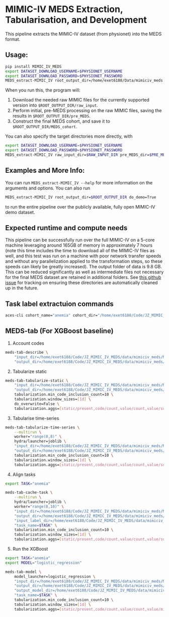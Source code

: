 # MIMIC-IV MEDS Extraction, Tabularisation, and Development

This pipeline extracts the MIMIC-IV dataset (from physionet) into the MEDS format.

## Usage:

```bash
pip install MIMIC_IV_MEDS
export DATASET_DOWNLOAD_USERNAME=$PHYSIONET_USERNAME
export DATASET_DOWNLOAD_PASSWORD=$PHYSIONET_PASSWORD
MEDS_extract-MIMIC_IV root_output_dir=/home/exet6188/Data/mimiciv_meds do_download=false
```

When you run this, the program will:

1. Download the needed raw MIMIC files for the currently supported version into
    `$ROOT_OUTPUT_DIR/raw_input`.
2. Perform initial, pre-MEDS processing on the raw MIMIC files, saving the results in
    `$ROOT_OUTPUT_DIR/pre_MEDS`.
3. Construct the final MEDS cohort, and save it to `$ROOT_OUTPUT_DIR/MEDS_cohort`.

You can also specify the target directories more directly, with

```bash
export DATASET_DOWNLOAD_USERNAME=$PHYSIONET_USERNAME
export DATASET_DOWNLOAD_PASSWORD=$PHYSIONET_PASSWORD
MEDS_extract-MIMIC_IV raw_input_dir=$RAW_INPUT_DIR pre_MEDS_dir=$PRE_MEDS_DIR MEDS_cohort_dir=$MEDS_COHORT_DIR
```

## Examples and More Info:

You can run `MEDS_extract-MIMIC_IV --help` for more information on the arguments and options. You can also run

```bash
MEDS_extract-MIMIC_IV root_output_dir=$ROOT_OUTPUT_DIR do_demo=True
```

to run the entire pipeline over the publicly available, fully open MIMIC-IV demo dataset.

## Expected runtime and compute needs

This pipeline can be successfully run over the full MIMIC-IV on a 5-core machine leveraging around 165GB of
memory in approximately 7 hours (note this time includes the time to download all of the MIMIC-IV files as
well, and this test was run on a machine with poor network transfer speeds and without any parallelization
applied to the transformation steps, so these speeds can likely be greatly increased). The output folder of
data is 9.8 GB. This can be reduced significantly as well as intermediate files not necessary for the final
MEDS dataset are retained in additional folders. See
[this github issue](https://github.com/mmcdermott/MEDS_transforms/issues/235) for tracking on ensuring these
directories are automatically cleaned up in the future.


## Task label extractuion commands
```bash
aces-cli cohort_name="anemia" cohort_dir="/home/exet6188/Code/JZ_MIMIC_IV_MEDS/data/mimiciv_meds" data.standard=meds data=sharded data.root="/home/exet6188/Code/JZ_MIMIC_IV_MEDS/data/mimiciv_meds/MEDS_cohort/data" "data.shard=$(expand_shards train/300 tuning/100 held_out/100)" -m

```

## MEDS-tab (For XGBoost baseline)
1. Account codes
```bash
meds-tab-describe \
    "input_dir=/home/exet6188/Code/JZ_MIMIC_IV_MEDS/data/mimiciv_meds/MEDS_cohort/data" \
    "output_dir=/home/exet6188/Code/JZ_MIMIC_IV_MEDS/data/mimiciv_meds/tabular"
```

2. Tabularize static
```bash
meds-tab-tabularize-static \
    "input_dir=/home/exet6188/Code/JZ_MIMIC_IV_MEDS/data/mimiciv_meds/MEDS_cohort/data" \
    "output_dir=/home/exet6188/Code/JZ_MIMIC_IV_MEDS/data/mimiciv_meds/tabular" \
    tabularization.min_code_inclusion_count=10 \
    tabularization.window_sizes=[1d] \
    do_overwrite=False \
    tabularization.aggs=[static/present,code/count,value/count,value/sum,value/sum_sqd,value/min,value/max]
```

3. Tabularise time-series
```bash
meds-tab-tabularize-time-series \
    --multirun \
    worker="range(0,8)" \
    hydra/launcher=joblib \
    "input_dir=/home/exet6188/Code/JZ_MIMIC_IV_MEDS/data/mimiciv_meds/MEDS_cohort/data" \
    "output_dir=/home/exet6188/Code/JZ_MIMIC_IV_MEDS/data/mimiciv_meds/tabular" \
    tabularization.min_code_inclusion_count=10 \
    tabularization.window_sizes=[1d] \
    tabularization.aggs=[static/present,code/count,value/count,value/sum,value/sum_sqd,value/min,value/max]
```


4. Align tasks
```bash
export TASK="anemia"

meds-tab-cache-task \
    --multirun \
    hydra/launcher=joblib \
    worker="range(0,10)" \
    "input_dir=/home/exet6188/Code/JZ_MIMIC_IV_MEDS/data/mimiciv_meds/MEDS_cohort/data" \
    "output_dir=/home/exet6188/Code/JZ_MIMIC_IV_MEDS/data/mimiciv_meds/tabular" \
    "input_label_dir=/home/exet6188/Code/JZ_MIMIC_IV_MEDS/data/mimiciv_meds/tasks/$TASK" \
    "task_name=$TASK" \
    tabularization.min_code_inclusion_count=10 \
    tabularization.window_sizes=[1d] \
    tabularization.aggs=[static/present,code/count,value/count,value/sum,value/sum_sqd,value/min,value/max]
```

5. Run the XGBoost
```bash
export TASK="anemia"
export MODEL="logistic_regression"

meds-tab-model \
    model_launcher=logistic_regression \
    "input_dir=/home/exet6188/Code/JZ_MIMIC_IV_MEDS/data/mimiciv_meds/MEDS_cohort/data" \
    "output_dir=/home/exet6188/Code/JZ_MIMIC_IV_MEDS/data/mimiciv_meds/tabular" \
    "output_model_dir=/home/exet6188/Code/JZ_MIMIC_IV_MEDS/data/mimiciv_meds/baselines/$TASK/" \
    "task_name=$TASK" \
    tabularization.min_code_inclusion_count=10 \
    tabularization.window_sizes=[1d] \
    tabularization.aggs=[static/present,code/count,value/count,value/min,value/max]
```